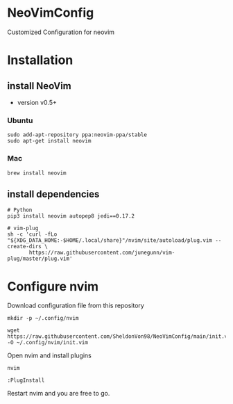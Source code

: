 # NeoVimConfig
 Customized Configuration for neovim

# Installation

## install NeoVim 
* version  v0.5+
### Ubuntu
```
sudo add-apt-repository ppa:neovim-ppa/stable 
sudo apt-get install neovim
```
### Mac
```
brew install neovim
```
## install dependencies
```
# Python
pip3 install neovim autopep8 jedi==0.17.2

# vim-plug
sh -c 'curl -fLo "${XDG_DATA_HOME:-$HOME/.local/share}"/nvim/site/autoload/plug.vim --create-dirs \
       https://raw.githubusercontent.com/junegunn/vim-plug/master/plug.vim'

```
# Configure nvim
Download configuration file from this repository
```
mkdir -p ~/.config/nvim

wget https://raw.githubusercontent.com/SheldonVon98/NeoVimConfig/main/init.vim -O ~/.config/nvim/init.vim
```
Open nvim and install plugins
```
nvim

:PlugInstall
```
Restart nvim and you are free to go.
